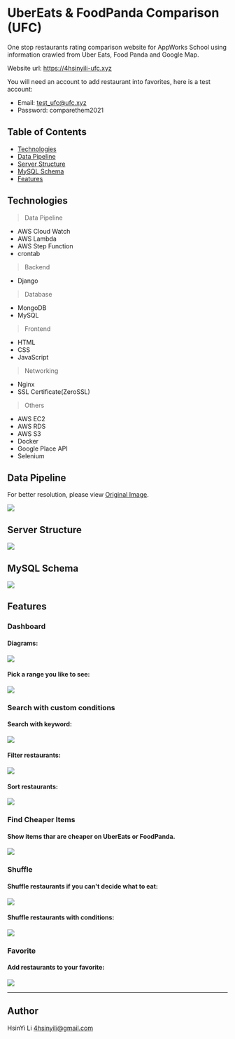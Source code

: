 # UberEats & FoodPanda Comparison (UFC)

One stop restaurants rating comparison website for AppWorks School using information crawled from Uber Eats, Food Panda and Google Map.

Website url: https://4hsinyili-ufc.xyz

You will need an account to add restaurant into favorites, here is a test account:
* Email: test_ufc@ufc.xyz
* Password: comparethem2021

## Table of Contents
* [Technologies](##Technologies)
* [Data Pipeline](#Data-Pipeline)
* [Server Structure](#Server-Structure)
* [MySQL Schema](#MySQL-Schema)
* [Features](#Features)

## Technologies
> Data Pipeline
* AWS Cloud Watch
* AWS Lambda
* AWS Step Function
* crontab

> Backend
* Django

> Database
* MongoDB
* MySQL

> Frontend
* HTML
* CSS
* JavaScript

> Networking
* Nginx
* SSL Certificate(ZeroSSL)

> Others
* AWS EC2
* AWS RDS
* AWS S3
* Docker
* Google Place API
* Selenium


## Data Pipeline
For better resolution, please view [Original Image](https://appworks-school-hsinyili.s3.ap-northeast-1.amazonaws.com/UFC_Data_Pipeline.png).

![](ReadmeMaterial/UFC_Data_Pipeline.png)

## Server Structure
![](ReadmeMaterial/Server_Structure.png)
## MySQL Schema
![](ReadmeMaterial/MySQL_DB_Schema.png)
## Features
### Dashboard
#### Diagrams:

![](ReadmeMaterial/dashboard_view.gif)

#### Pick a range you like to see:

![](ReadmeMaterial/dashboard_pick_date_range.gif)

### Search with custom conditions

#### Search with keyword:

![](ReadmeMaterial/dinerlist_search_keyword.gif)

#### Filter restaurants:

![](ReadmeMaterial/dinerlist_filter.gif)

#### Sort restaurants:

![](ReadmeMaterial/dinerlist_sort.gif)

### Find Cheaper Items
#### Show items thar are cheaper on UberEats or FoodPanda.

![](ReadmeMaterial/dinerinfo_cheaper.gif)

### Shuffle
#### Shuffle restaurants if you can't decide what to eat:

![](ReadmeMaterial/dinerlist_shuffle.gif)

#### Shuffle restaurants with conditions:
![](ReadmeMaterial/dinerlist_shuffle_with_condition.gif)
### Favorite
#### Add restaurants to your favorite:

![](ReadmeMaterial/favorite.gif)

----

## Author

HsinYi Li 4hsinyili@gmail.com
